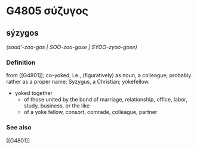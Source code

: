 # G4805 σύζυγος

## sýzygos

_(sood'-zoo-gos | SOO-zoo-gose | SYOO-zyoo-gose)_

### Definition

from [[G4801]]; co-yoked, i.e., (figuratively) as noun, a colleague; probably rather as a proper name; Syzygus, a Christian; yokefellow.

- yoked together
  - of those united by the bond of marriage, relationship, office, labor, study, business, or the like
  - of a yoke fellow, consort, comrade, colleague, partner

### See also

[[G4801]]

